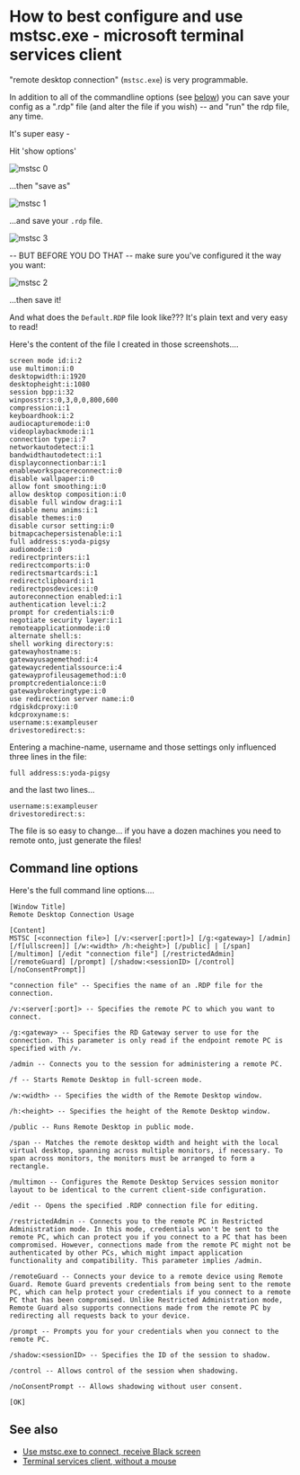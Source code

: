 # How to best configure and use mstsc.exe - microsoft terminal services client

"remote desktop connection" (`mstsc.exe`) is very programmable.

In addition to all of the commandline options (see [below](#Command-line-options)) you can save your config as a ".rdp" file (and alter the file if you wish) -- and "run" the rdp file, any time.

It's super easy -

Hit 'show options'

![mstsc 0](mstsc_0.png)

...then "save as"

![mstsc 1](mstsc_1.png)

...and save your `.rdp` file.

![mstsc 3](mstsc_3.png)

-- BUT BEFORE YOU DO THAT -- make sure you've configured it the way you want:

![mstsc 2](mstsc_2.png)

...then save it!

And what does the `Default.RDP` file look like??? It's plain text and very easy to read!

Here's the content of the file I created in those screenshots....


	screen mode id:i:2
	use multimon:i:0
	desktopwidth:i:1920
	desktopheight:i:1080
	session bpp:i:32
	winposstr:s:0,3,0,0,800,600
	compression:i:1
	keyboardhook:i:2
	audiocapturemode:i:0
	videoplaybackmode:i:1
	connection type:i:7
	networkautodetect:i:1
	bandwidthautodetect:i:1
	displayconnectionbar:i:1
	enableworkspacereconnect:i:0
	disable wallpaper:i:0
	allow font smoothing:i:0
	allow desktop composition:i:0
	disable full window drag:i:1
	disable menu anims:i:1
	disable themes:i:0
	disable cursor setting:i:0
	bitmapcachepersistenable:i:1
	full address:s:yoda-pigsy
	audiomode:i:0
	redirectprinters:i:1
	redirectcomports:i:0
	redirectsmartcards:i:1
	redirectclipboard:i:1
	redirectposdevices:i:0
	autoreconnection enabled:i:1
	authentication level:i:2
	prompt for credentials:i:0
	negotiate security layer:i:1
	remoteapplicationmode:i:0
	alternate shell:s:
	shell working directory:s:
	gatewayhostname:s:
	gatewayusagemethod:i:4
	gatewaycredentialssource:i:4
	gatewayprofileusagemethod:i:0
	promptcredentialonce:i:0
	gatewaybrokeringtype:i:0
	use redirection server name:i:0
	rdgiskdcproxy:i:0
	kdcproxyname:s:
	username:s:exampleuser
	drivestoredirect:s:

Entering a machine-name, username and those settings only influenced three lines in the file:

	full address:s:yoda-pigsy

and the last two lines...

	username:s:exampleuser
	drivestoredirect:s:

The file is so easy to change... if you have a dozen machines you need to remote onto, just generate the files!


## Command line options

Here's the full command line options....


	[Window Title]
	Remote Desktop Connection Usage

	[Content]
	MSTSC [<connection file>] [/v:<server[:port]>] [/g:<gateway>] [/admin] [/f[ullscreen]] [/w:<width> /h:<height>] [/public] | [/span] [/multimon] [/edit "connection file"] [/restrictedAdmin] [/remoteGuard] [/prompt] [/shadow:<sessionID> [/control] [/noConsentPrompt]]

	"connection file" -- Specifies the name of an .RDP file for the connection.

	/v:<server[:port]> -- Specifies the remote PC to which you want to connect.

	/g:<gateway> -- Specifies the RD Gateway server to use for the connection. This parameter is only read if the endpoint remote PC is specified with /v.

	/admin -- Connects you to the session for administering a remote PC.

	/f -- Starts Remote Desktop in full-screen mode.

	/w:<width> -- Specifies the width of the Remote Desktop window.

	/h:<height> -- Specifies the height of the Remote Desktop window.

	/public -- Runs Remote Desktop in public mode.

	/span -- Matches the remote desktop width and height with the local virtual desktop, spanning across multiple monitors, if necessary. To span across monitors, the monitors must be arranged to form a rectangle.

	/multimon -- Configures the Remote Desktop Services session monitor layout to be identical to the current client-side configuration.

	/edit -- Opens the specified .RDP connection file for editing.

	/restrictedAdmin -- Connects you to the remote PC in Restricted Administration mode. In this mode, credentials won't be sent to the remote PC, which can protect you if you connect to a PC that has been compromised. However, connections made from the remote PC might not be authenticated by other PCs, which might impact application functionality and compatibility. This parameter implies /admin.

	/remoteGuard -- Connects your device to a remote device using Remote Guard. Remote Guard prevents credentials from being sent to the remote PC, which can help protect your credentials if you connect to a remote PC that has been compromised. Unlike Restricted Administration mode, Remote Guard also supports connections made from the remote PC by redirecting all requests back to your device.

	/prompt -- Prompts you for your credentials when you connect to the remote PC.

	/shadow:<sessionID> -- Specifies the ID of the session to shadow.

	/control -- Allows control of the session when shadowing.

	/noConsentPrompt -- Allows shadowing without user consent.

	[OK]



## See also

- [Use mstsc.exe to connect, receive Black screen](../windows/mstsc_black_screen.md)
- [Terminal services client, without a mouse](../windows/mstsc_without_mouse.md)
